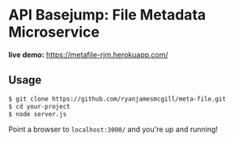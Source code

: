 # API Basejump: File Metadata Microservice

<strong>live demo:</strong> <a href="https://metafile-rjm.herokuapp.com/">https://metafile-rjm.herokuapp.com/</a>

## Usage

```bash
$ git clone https://github.com/ryanjamesmcgill/meta-file.git
$ cd your-project
$ node server.js
```

Point a browser to `localhost:3000/` and you're up and running!
